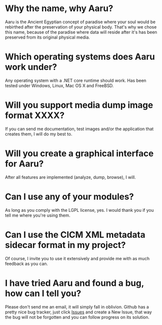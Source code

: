 # Why the name, why Aaru?
Aaru is the Ancient Egyptian concept of paradise where your soul would be rebirthed after the preservation of your physical body. That's why we chose this name, because of the paradise where data will reside after it's has been preserved from its original physical media.

# Which operating systems does Aaru work under?
Any operating system with a .NET core runtime should work. Has been tested under Windows, Linux, Mac OS X and FreeBSD.

# Will you support media dump image format XXXX?
If you can send me documentation, test images and/or the application that creates them, I will do my best to.

# Will you create a graphical interface for Aaru?
After all features are implemented (analyze, dump, browse), I will.

# Can I use any of your modules?
As long as you comply with the LGPL license, yes. I would thank you if you tell me where you're using them.

# Can I use the CICM XML metadata sidecar format in my project?
Of course, I invite you to use it extensively and provide me with as much feedback as you can.

# I have tried Aaru and found a bug, how can I tell you?
Please don't send me an email, it will simply fall in oblivion. Github has a pretty nice bug tracker, just click [Issues](https://github.com/aaru-dps/Aaru/issues) and create a New Issue, that way the bug will not be forgotten and you can follow progress on its solution.
